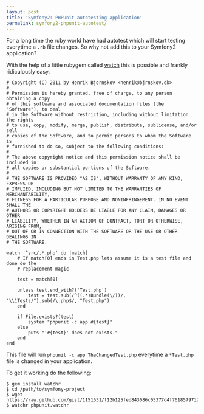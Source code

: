 ```yaml
---
layout: post
title: 'Symfony2: PHPUnit autotesting application'
permalink: symfony2-phpunit-autotest/
---
```


For a long time the ruby world have had autotest which will start testing everytime a `.rb` file changes.
So why not add this to your Symfony2 application?

With the help of a little rubygem called [watch](http://rubygems.org/gems/watchr) this is possible and frankly ridiculously
easy.

    # Copyright (C) 2011 by Henrik Bjornskov <henrik@bjrnskov.dk>
    # 
    # Permission is hereby granted, free of charge, to any person obtaining a copy
    # of this software and associated documentation files (the "Software"), to deal
    # in the Software without restriction, including without limitation the rights
    # to use, copy, modify, merge, publish, distribute, sublicense, and/or sell
    # copies of the Software, and to permit persons to whom the Software is
    # furnished to do so, subject to the following conditions:
    # 
    # The above copyright notice and this permission notice shall be included in
    # all copies or substantial portions of the Software.
    # 
    # THE SOFTWARE IS PROVIDED "AS IS", WITHOUT WARRANTY OF ANY KIND, EXPRESS OR
    # IMPLIED, INCLUDING BUT NOT LIMITED TO THE WARRANTIES OF MERCHANTABILITY,
    # FITNESS FOR A PARTICULAR PURPOSE AND NONINFRINGEMENT. IN NO EVENT SHALL THE
    # AUTHORS OR COPYRIGHT HOLDERS BE LIABLE FOR ANY CLAIM, DAMAGES OR OTHER
    # LIABILITY, WHETHER IN AN ACTION OF CONTRACT, TORT OR OTHERWISE, ARISING FROM,
    # OUT OF OR IN CONNECTION WITH THE SOFTWARE OR THE USE OR OTHER DEALINGS IN
    # THE SOFTWARE.

    watch '^src/.*.php' do |match|
        # If match[0] ends in Test.php lets assume it is a test file and done do the 
        # replacement magic

        test = match[0]

        unless test.end_with?('Test.php')
            test = test.sub(/^((.*)Bundle(\/))/, "\\1Tests/").sub(/\.php$/, "Test.php")
        end

        if File.exists?(test)
            system "phpunit -c app #{test}"
        else
            puts "'#{test}' does not exists."
        end
    end

This file will run `phpunit -c app TheChangedTest.php` everytime a `*Test.php` file is changed in your application.

To get it working do the following:

    $ gem install watchr
    $ cd /path/to/symfony-project
    $ wget https://raw.github.com/gist/1151531/f12b125fed843086c05377d4f76185797121cbc6/phpunit.watchr
    $ watchr phpunit.watchr
